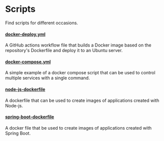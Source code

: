 # Scripts
Find scripts for different occasions.

#### [docker-deploy.yml](https://github.com/team3dat/mainframe/blob/main/actions/docker-deploy.yml)
A GitHub actions workflow file that builds a Docker image based on the repository's Dockerfile and deploy it to an Ubuntu server.

#### [docker-compose.yml](https://github.com/team3dat/mainframe/blob/main/docker/docker-compose.yml)
A simple example of a docker compose script that can be used to control multiple services with a single command.

#### [node-js-dockerfile](https://github.com/team3dat/mainframe/blob/main/docker/node-js-dockerfile)
A dockerfile that can be used to create images of applications created with Node-js.

#### [spring-boot-dockerfile](https://github.com/team3dat/mainframe/blob/main/docker/spring-boot-dockerfile)
A docker file that be used to create images of applications created with Spring Boot.
